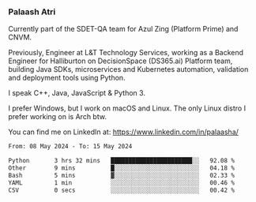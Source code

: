 ### Palaash Atri

Currently part of the SDET-QA team for Azul Zing (Platform Prime) and CNVM. 

Previously, Engineer at L&T Technology Services, working as a Backend Engineer for Halliburton on DecisionSpace (DS365.ai) Platform team, building Java SDKs, microservices and Kubernetes automation, validation and deployment tools using Python.

I speak C++, Java, JavaScript & Python 3.

I prefer Windows, but I work on macOS and Linux. The only Linux distro I prefer working on is Arch btw.

You can find me on LinkedIn at: https://www.linkedin.com/in/palaasha/

<!--START_SECTION:waka-->

```txt
From: 08 May 2024 - To: 15 May 2024

Python       3 hrs 32 mins   ███████████████████████░░   92.08 %
Other        9 mins          █░░░░░░░░░░░░░░░░░░░░░░░░   04.18 %
Bash         5 mins          ▓░░░░░░░░░░░░░░░░░░░░░░░░   02.33 %
YAML         1 min           ░░░░░░░░░░░░░░░░░░░░░░░░░   00.46 %
CSV          0 secs          ░░░░░░░░░░░░░░░░░░░░░░░░░   00.42 %
```

<!--END_SECTION:waka-->
